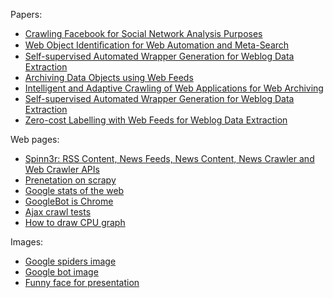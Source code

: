 Papers:

- [Crawling Facebook for Social Network Analysis Purposes](http://arxiv.org/pdf/1105.6307.pdf)
- [Web Object Identiﬁcation for Web Automation and Meta-Search](http://delivery.acm.org/10.1145/2480000/2479798/a13-kordomatis.pdf?ip=137.138.38.74&id=2479798&acc=ACTIVE%20SERVICE&key=C2716FEBFA981EF188FCE6D257B73CFA645D1BCE7C0D00A1&CFID=240168867&CFTOKEN=18375220&__acm__=1380629161_4d784c88c07638ecd947c55b1a68844a)
- [Self-supervised Automated Wrapper Generation for Weblog Data Extraction](https://mail-attachment.googleusercontent.com/attachment/u/0/?ui=2&ik=ae2ab1330d&view=att&th=1416f2e5f2e3ac3f&attid=0.1&disp=inline&realattid=f_hm7r8j6k0&safe=1&zw&saduie=AG9B_P8OZ1oKWvzPCKL5vxLfM3hY&sadet=1380550058811&sads=i9Iirg-zGIlP_eFFWu20_QqQxxE)
- [Archiving Data Objects using Web Feeds](http://hal.archives-ouvertes.fr/docs/00/53/79/62/PDF/iwawienna.pdf)
- [Intelligent and Adaptive Crawling of Web Applications for Web Archiving](http://pierre.senellart.com/publications/faheem2013intelligent.pdf)
- [Self-supervised Automated Wrapper Generation for Weblog Data Extraction](http://www.scribd.com/doc/172396337/Published)
- [Zero-cost Labelling with Web Feeds for Weblog Data Extraction](http://www2013.org/companion/p73.pdf)

Web pages:

- [Spinn3r: RSS Content, News Feeds, News Content, News Crawler and Web Crawler APIs](http://spinn3r.com/)
- [Prenetation on scrapy](http://asheesh.org/pub/scrapy-talk/#1)
- [Google stats of the web](https://developers.google.com/speed/articles/web-metrics?csw=1)
- [GoogleBot is Chrome](http://ipullrank.com/googlebot-is-chrome/)
- [Ajax crawl tests](http://ajax.rswebanalytics.com/)
- [How to draw CPU graph](http://stackoverflow.com/questions/13792450/extracting-cpu-use-for-specific-process-periodically)

Images:

- [Google spiders image](http://www.hdwallpaperbackground.com/uploads/allimg/130619/google%20Theme%20HD%20Desktop%20Wallpapers%207_1440x900.jpg)
- [Google bot image](http://cars.liqueo.com/wp-content/uploads/2012/11/google-spider.jpeg)
- [Funny face for presentation](http://a.disquscdn.com/uploads/mediaembed/images/630/4495/original.jpg)
